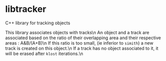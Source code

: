 # libtracker
C++ library for tracking objects

This library associates objects with tracks\n
An object and a track are associated based on the ratio of their overlapping area and their respective areas : A&B/(A+B)\n
If this ratio is too small, (ie inferior to `simith`) a new track is created on this object.\n
If a track has no object associated to it, it will be erased after `klost` iterations.\n
